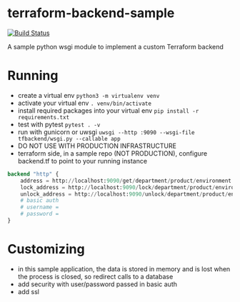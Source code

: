 # terraform-backend-sample

[![Build Status](https://travis-ci.com/birdypme/terraform-backend-sample.svg?branch=master)](https://travis-ci.com/birdypme/terraform-backend-sample)

A sample python wsgi module to implement a custom Terraform backend

# Running

* create a virtual env `python3 -m virtualenv venv`
* activate your virtual env `. venv/bin/activate`
* install required packages into your virtual env `pip install -r requirements.txt`
* test with pytest `pytest . -v`
* run with gunicorn or uwsgi `uwsgi --http :9090 --wsgi-file tfbackend/wsgi.py --callable app`
* DO NOT USE WITH PRODUCTION INFRASTRUCTURE
* terraform side, in a sample repo (NOT PRODUCTION), configure backend.tf to point to your running instance

```terraform
backend "http" {
    address = http://localhost:9090/get/department/product/environment.tf
    lock_address = http://localhost:9090/lock/department/product/environment.tf
    unlock_address = http://localhost:9090/unlock/department/product/environment.tf
    # basic auth
    # username =
    # password =
}
```

# Customizing

* in this sample application, the data is stored in memory and is lost when the process is closed, so redirect calls to a database
* add security with user/password passed in basic auth
* add ssl
